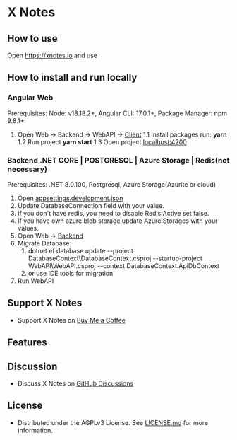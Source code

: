 # X Notes
## How to use
Open https://xnotes.io and use
## How to install and run locally
### Angular Web
Prerequisites: Node: v18.18.2+, Angular CLI: 17.0.1+, Package Manager: npm 9.8.1+
1. Open Web -> Backend -> WebAPI -> [Client](https://github.com/X-Notes/Web/tree/DEV/Backend/WebAPI/Client)
  1.1 Install packages run: **yarn**
  1.2 Run project **yarn start**
  1.3 Open project [localhost:4200](http://localhost:4200/)
### Backend .NET CORE | POSTGRESQL | Azure Storage | Redis(not necessary)
Prerequisites: .NET 8.0.100, Postgresql, Azure Storage(Azurite or cloud)
1. Open [appsettings.development.json](https://github.com/X-Notes/Web/blob/DEV/Backend/WebAPI/appsettings.Development.json)
2. Update DatabaseConnection field with your value.
3. if you don't have redis, you need to disable Redis:Active set false.
4. if you have own azure blob storage update Azure:Storages with your values.  
5. Open Web -> [Backend](https://github.com/X-Notes/Web/tree/DEV/Backend)
6. Migrate Database:
   1. dotnet ef database update --project DatabaseContext\DatabaseContext.csproj --startup-project WebAPI\WebAPI.csproj --context DatabaseContext.ApiDbContext
   2. or use IDE tools for migration
7. Run WebAPI
## Support X Notes
-   Support X Notes on  [Buy Me a Coffee](https://www.buymeacoffee.com/xnotes)
## Features
## Discussion
-   Discuss X Notes on  [GitHub Discussions](https://github.com/X-Notes/Web/discussions)
## License
- Distributed under the AGPLv3 License. See [LICENSE.md](https://github.com/X-Notes/Web/blob/DEV/LICENSE) for more information.
